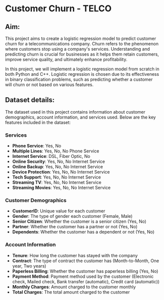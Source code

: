 # Customer Churn - TELCO

## Aim:
This project aims to create a logistic regression model to predict customer churn for a telecommunications company. Churn refers to the phenomenon where customers stop using a company's services. Understanding and predicting churn is crucial for businesses as it helps them retain customers, improve service quality, and ultimately enhance profitability.

In this project, we will implement a logistic regression model from scratch in both Python and C++. Logistic regression is chosen due to its effectiveness in binary classification problems, such as predicting whether a customer will churn or not based on various features.


## Dataset details:
The dataset used in this project contains information about customer demographics, account information, and services used. Below are the key features included in the dataset:

### Services
- **Phone Service**: Yes, No
- **Multiple Lines**: Yes, No, No Phone Service
- **Internet Service**: DSL, Fiber Optic, No
- **Online Security**: Yes, No, No Internet Service
- **Online Backup**: Yes, No, No Internet Service
- **Device Protection**: Yes, No, No Internet Service
- **Tech Support**: Yes, No, No Internet Service
- **Streaming TV**: Yes, No, No Internet Service
- **Streaming Movies**: Yes, No, No Internet Service

### Customer Demographics
- **CustomerID**: Unique value for each customer
- **Gender**: The type of gender each customer (Female, Male)
- **Senior Citizen**: Whether the customer is a senior citizen (Yes, No)
- **Partner**: Whether the customer has a partner or not (Yes, No)
- **Dependents**: Whether the customer has a dependent or not (Yes, No)

### Account Information
- **Tenure**: How long the customer has stayed with the company
- **Contract**: The type of contract the customer has (Month-to-Month, One year, Two years)
- **Paperless Billing**: Whether the customer has paperless billing (Yes, No)
- **Payment Method**: Payment method used by the customer (Electronic check, Mailed check, Bank transfer (automatic), Credit card (automatic))
- **Monthly Charges**: Amount charged to the customer monthly
- **Total Charges**: The total amount charged to the customer